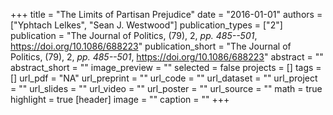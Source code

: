 +++
title = "The Limits of Partisan Prejudice"
date = "2016-01-01"
authors = ["Yphtach Lelkes", "Sean J. Westwood"]
publication_types = ["2"]
publication = "The Journal of Politics, (79), 2, _pp. 485--501_, https://doi.org/10.1086/688223"
publication_short = "The Journal of Politics, (79), 2, _pp. 485--501_, https://doi.org/10.1086/688223"
abstract = ""
abstract_short = ""
image_preview = ""
selected = false
projects = []
tags = []
url_pdf = "NA"
url_preprint = ""
url_code = ""
url_dataset = ""
url_project = ""
url_slides = ""
url_video = ""
url_poster = ""
url_source = ""
math = true
highlight = true
[header]
image = ""
caption = ""
+++
